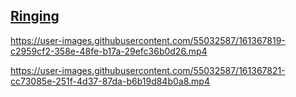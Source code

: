 ## [Ringing](https://github.com/kartikeyvaish/Animations/tree/main/animations/Ringing)

https://user-images.githubusercontent.com/55032587/161367819-c2959cf2-358e-48fe-b17a-29efc36b0d26.mp4

https://user-images.githubusercontent.com/55032587/161367821-cc73085e-251f-4d37-87da-b6b19d84b0a8.mp4
